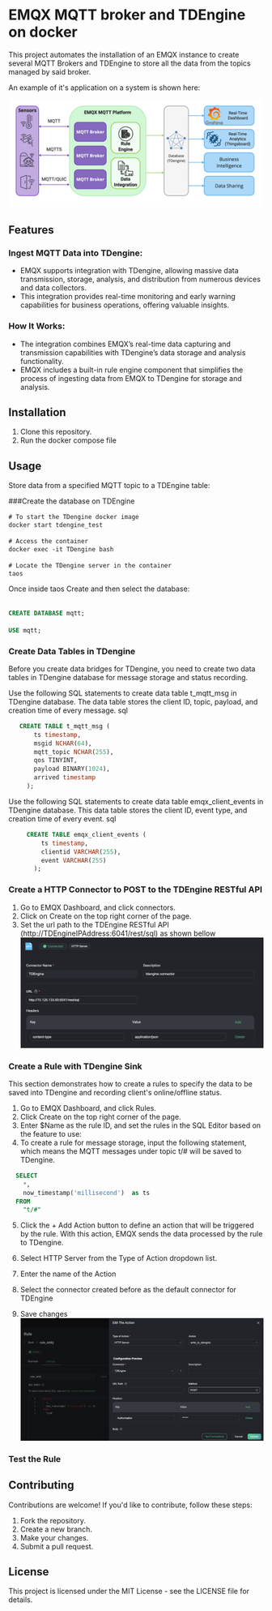 # EMQX MQTT broker and TDEngine on docker

This project automates the installation of an EMQX instance to create several MQTT Brokers and TDEngine to store all the data from the topics managed by said broker.

An example of it's application on a system is shown here:

![Architecture](Arch.jpg)

## Features

### Ingest MQTT Data into TDengine:
- EMQX supports integration with TDengine, allowing massive data transmission, storage, analysis, and distribution from numerous devices and data collectors.
- This integration provides real-time monitoring and early warning capabilities for business operations, offering valuable insights.
### How It Works:
- The integration combines EMQX’s real-time data capturing and transmission capabilities with TDengine’s data storage and analysis functionality.
- EMQX includes a built-in rule engine component that simplifies the process of ingesting data from EMQX to TDengine for storage and analysis.


## Installation

1. Clone this repository.
2. Run the docker compose file

## Usage

Store data from a specified MQTT topic to a TDEngine table:

###Create the database on TDEngine

```shell
# To start the TDengine docker image 
docker start tdengine_test

# Access the container
docker exec -it TDengine bash

# Locate the TDengine server in the container
taos
```
Once inside taos Create and then select the database:

```sql

CREATE DATABASE mqtt;

USE mqtt;
```

### Create Data Tables in TDengine

Before you create data bridges for TDengine, you need to create two data tables in TDengine database for message storage and status recording.

Use the following SQL statements to create data table t_mqtt_msg in TDengine database. The data table stores the client ID, topic, payload, and creation time of every message.
sql
```sql
   CREATE TABLE t_mqtt_msg (
       ts timestamp,
       msgid NCHAR(64),
       mqtt_topic NCHAR(255),
       qos TINYINT,
       payload BINARY(1024),
       arrived timestamp
     );
```
Use the following SQL statements to create data table emqx_client_events in TDengine database. This data table stores the client ID, event type, and creation time of every event.
sql

```sql
     CREATE TABLE emqx_client_events (
         ts timestamp,
         clientid VARCHAR(255),
         event VARCHAR(255)
       );
```

### Create a HTTP Connector to POST to the TDEngine RESTful API

1. Go to EMQX Dashboard, and click  connectors.
2. Click on Create on the top right corner of the page.
3. Set the url path to the TDEngine RESTful API (http://TDEngineIPAddress:6041/rest/sql) as shown bellow
![Connector](Connector.png)

### Create a Rule with TDengine Sink

This section demonstrates how to create a rules to specify the data to be saved into TDengine and recording client's online/offline status.

1. Go to EMQX Dashboard, and click Rules.
2. Click Create on the top right corner of the page.
3. Enter $Name as the rule ID, and set the rules in the SQL Editor based on the feature to use:
4. To create a rule for message storage, input the following statement, which means the MQTT messages under topic t/# will be saved to TDengine.

```sql
  SELECT
    *,
    now_timestamp('millisecond')  as ts
  FROM
    "t/#"
```


5. Click the + Add Action button to define an action that will be triggered by the rule. With this action, EMQX sends the data processed by the rule to TDengine.

6. Select HTTP Server from the Type of Action dropdown list.
7. Enter the name of the Action
8. Select the connector created before as the default connector for TDEngine
9. Save changes
![Rule](Rule.png)


### Test the Rule


## Contributing

Contributions are welcome! If you'd like to contribute, follow these steps:
1. Fork the repository.
2. Create a new branch.
3. Make your changes.
4. Submit a pull request.

## License

This project is licensed under the MIT License - see the LICENSE file for details.
